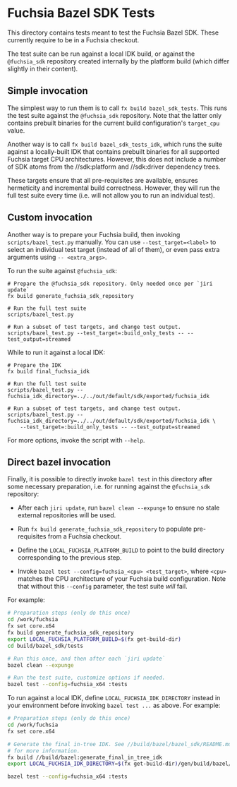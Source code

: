 # Fuchsia Bazel SDK Tests

This directory contains tests meant to test the Fuchsia Bazel SDK.
These currently require to be in a Fuchsia checkout.

The test suite can be run against a local IDK build, or against the
`@fuchsia_sdk` repository created internally by the platform build
(which differ slightly in their content).

## Simple invocation

The simplest way to run them is to call `fx build bazel_sdk_tests`. This
runs the test suite against the `@fuchsia_sdk` repository. Note that
the latter only contains prebuilt binaries for the current build
configuration's `target_cpu` value.

Another way is to call `fx build bazel_sdk_tests_idk`, which runs the
suite against a locally-built IDK that contains prebuilt binaries
for all supported Fuchsia target CPU architectures. However, this
does not include a number of SDK atoms from the //sdk:platform
and //sdk:driver dependency trees.

These targets ensure that all pre-requisites are available, ensures
hermeticity and incremental build correctness. However, they will run
the full test suite every time (i.e. will not allow you to run an
individual test).

## Custom invocation

Another way is to prepare your Fuchsia build, then invoking
`scripts/bazel_test.py` manually. You can use `--test_target=<label>`
to select an individual test target (instead of all of them), or
even pass extra arguments using `-- <extra_args>`.

To run the suite against `@fuchsia_sdk`:

```
# Prepare the @fuchsia_sdk repository. Only needed once per `jiri update`
fx build generate_fuchsia_sdk_repository

# Run the full test suite
scripts/bazel_test.py

# Run a subset of test targets, and change test output.
scripts/bazel_test.py --test_target=:build_only_tests -- --test_output=streamed
```

While to run it against a local IDK:

```
# Prepare the IDK
fx build final_fuchsia_idk

# Run the full test suite
scripts/bazel_test.py --fuchsia_idk_directory=../../out/default/sdk/exported/fuchsia_idk

# Run a subset of test targets, and change test output.
scripts/bazel_test.py --fuchsia_idk_directory=../../out/default/sdk/exported/fuchsia_idk \
    --test_target=:build_only_tests -- --test_output=streamed
```

For more options, invoke the script with `--help`.

## Direct bazel invocation

Finally, it is possible to directly invoke `bazel test` in this directory after
some necessary preparation, i.e. for running against the `@fuchsia_sdk`
repository:

- After each `jiri update`, run `bazel clean --expunge` to ensure no stale
  external repositories will be used.

- Run `fx build generate_fuchsia_sdk_repository` to populate pre-requisites
  from a Fuchsia checkout.

- Define the `LOCAL_FUCHSIA_PLATFORM_BUILD` to point to the build
  directory corresponding to the previous step.

- Invoke `bazel test --config=fuchsia_<cpu> <test_target>`, where
  `<cpu>` matches the CPU architecture of your Fuchsia build configuration.
  Note that without this `--config` parameter, the test suite *will* fail.

For example:

```sh
# Preparation steps (only do this once)
cd /work/fuchsia
fx set core.x64
fx build generate_fuchsia_sdk_repository
export LOCAL_FUCHSIA_PLATFORM_BUILD=$(fx get-build-dir)
cd build/bazel_sdk/tests

# Run this once, and then after each `jiri update`
bazel clean --expunge

# Run the test suite, customize options if needed.
bazel test --config=fuchsia_x64 :tests
```

To run against a local IDK, define `LOCAL_FUCHSIA_IDK_DIRECTORY` instead
in your environment before invoking `bazel test ...` as above. For
example:

```sh
# Preparation steps (only do this once)
cd /work/fuchsia
fx set core.x64

# Generate the final in-tree IDK. See //build/bazel/bazel_sdk/README.md
# for more information.
fx build //build/bazel:generate_final_in_tree_idk
export LOCAL_FUCHSIA_IDK_DIRECTORY=$(fx get-build-dir)/gen/build/bazel/fuchsia_in_tree_idk

bazel test --config=fuchsia_x64 :tests
```
